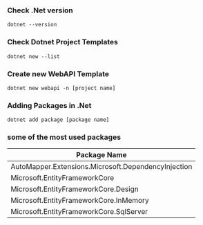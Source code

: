 ### Check .Net version

`dotnet --version`

### Check Dotnet Project Templates

`dotnet new --list`

### Create new WebAPI Template

`dotnet new webapi -n [project name]`

### Adding Packages in .Net

`dotnet add package [package name]`

### some of the most used packages

| Package Name                                        |
| --------------------------------------------------- |
| AutoMapper.Extensions.Microsoft.DependencyInjection |
| Microsoft.EntityFrameworkCore                       |
| Microsoft.EntityFrameworkCore.Design                |
| Microsoft.EntityFrameworkCore.InMemory              |
| Microsoft.EntityFrameworkCore.SqlServer             |
